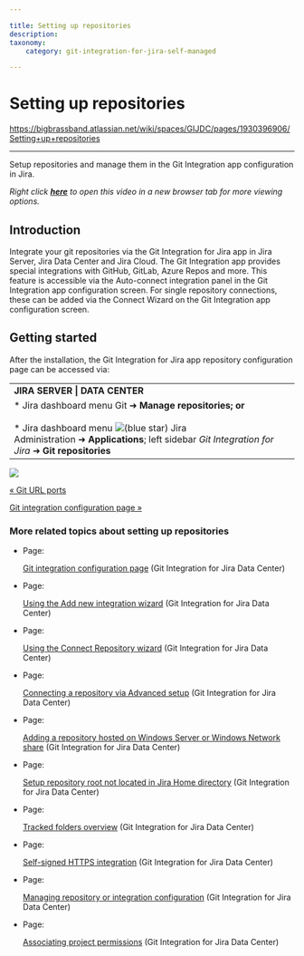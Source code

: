 ```yaml
---

title: Setting up repositories
description:
taxonomy:
    category: git-integration-for-jira-self-managed

---
```


# Setting up repositories

<https://bigbrassband.atlassian.net/wiki/spaces/GIJDC/pages/1930396906/Setting+up+repositories>

* * *

Setup repositories and manage them in the Git Integration app configuration in Jira.

_Right click_ [_**here**_](https://bigbrassband.wistia.com/medias/m1k2sol0a5) _to open this video in a new browser tab for more viewing options._

## Introduction

Integrate your git repositories via the Git Integration for Jira app in Jira Server, Jira Data Center and Jira Cloud. The Git Integration app provides special integrations with GitHub, GitLab, Azure Repos and more. This feature is accessible via the Auto-connect integration panel in the Git Integration app configuration screen. For single repository connections, these can be added via the Connect Wizard on the Git Integration app configuration screen.

## Getting started

After the installation, the Git Integration for Jira app repository configuration page can be accessed via:

|     |
| --- |
| **JIRA SERVER \| DATA CENTER** |
| *   Jira dashboard menu Git ➜ **Manage repositories; or**<br>    <br>*   Jira dashboard menu ![(blue star)](/wiki/s/-1639011364/6452/8b4898d3c114827e64ec143b4fa79bb76a6cfa5b/_/images/icons/emoticons/star_blue.png) Jira Administration ➜ **Applications**; left sidebar _Git Integration for Jira_ ➜ **Git repositories** |

![](https://bigbrassband.atlassian.net/wiki/download/attachments/1930396906/gitserver-manage-git-repo-screen(c).png?version=1&modificationDate=1630642812715&cacheVersion=1&api=v2)

[« Git URL ports](/wiki/spaces/GIJDC/pages/1930396890/Git+URL+ports)

[Git integration configuration page »](/wiki/spaces/GIJDC/pages/1930396951/Git+integration+configuration+page)

### More related topics about setting up repositories

*   Page:
    
    [Git integration configuration page](/wiki/spaces/GIJDC/pages/1930396951/Git+integration+configuration+page) (Git Integration for Jira Data Center)
    
*   Page:
    
    [Using the Add new integration wizard](/wiki/spaces/GIJDC/pages/1930397044/Using+the+Add+new+integration+wizard) (Git Integration for Jira Data Center)
    
*   Page:
    
    [Using the Connect Repository wizard](/wiki/spaces/GIJDC/pages/1930397090/Using+the+Connect+Repository+wizard) (Git Integration for Jira Data Center)
    
*   Page:
    
    [Connecting a repository via Advanced setup](/wiki/spaces/GIJDC/pages/1930397180/Connecting+a+repository+via+Advanced+setup) (Git Integration for Jira Data Center)
    
*   Page:
    
    [Adding a repository hosted on Windows Server or Windows Network share](/wiki/spaces/GIJDC/pages/1930397287/Adding+a+repository+hosted+on+Windows+Server+or+Windows+Network+share) (Git Integration for Jira Data Center)
    
*   Page:
    
    [Setup repository root not located in Jira Home directory](/wiki/spaces/GIJDC/pages/1930397313/Setup+repository+root+not+located+in+Jira+Home+directory) (Git Integration for Jira Data Center)
    
*   Page:
    
    [Tracked folders overview](/wiki/spaces/GIJDC/pages/1930397330/Tracked+folders+overview) (Git Integration for Jira Data Center)
    
*   Page:
    
    [Self-signed HTTPS integration](/wiki/spaces/GIJDC/pages/1930397349/Self-signed+HTTPS+integration) (Git Integration for Jira Data Center)
    
*   Page:
    
    [Managing repository or integration configuration](/wiki/spaces/GIJDC/pages/1930397435/Managing+repository+or+integration+configuration) (Git Integration for Jira Data Center)
    
*   Page:
    
    [Associating project permissions](/wiki/spaces/GIJDC/pages/1930397766/Associating+project+permissions) (Git Integration for Jira Data Center)